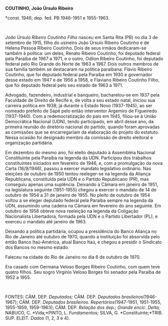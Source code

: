 **COUTINHO, João Úrsulo Ribeiro**

\*const. 1946; dep. fed. PB 1946-1951 e 1955-1963.

 

*João Úrsulo Ribeiro Coutinho Filho* nasceu em Santa Rita (PB) no dia 3
de setembro de 1915, filho do usineiro João Úrsulo Ribeiro Coutinho e de
Helena Pessoa Ribeiro Coutinho. Dois de seus irmãos dedicaram-se também
à política: um deles, Renato Ribeiro Coutinho, foi deputado federal pela
Paraíba de 1967 a 1971, e o outro, Odilon Ribeiro Coutinho, foi deputado
federal pelo Rio Grande do Norte de 1963 a 1967. Dois outros membros de
sua família também se destacaram na política paraibana: Flávio Ribeiro
Coutinho, que foi deputado federal pela Paraíba em 1930 e governador
desse estado em 1947 e de 1956 a 1958, e Flaviano Ribeiro Coutinho
Filho, que foi deputado federal pelo seu estado de 1963 a 1971.

Advogado, fazendeiro, industrial e banqueiro, bacharelou-se em 1937 pela
Faculdade de Direito de Recife e, de volta a seu estado natal, iniciou
sua carreira política em 1938, já durante o Estado Novo (1937-1945), ao
ser nomeado prefeito de Sapé pelo então interventor Argemiro de
Figueiredo (1937-1940). Com a redemocratização do país em 1945,
filiou-se à União Democrática Nacional (UDN), tendo participado, em
abril desse ano, da primeira reunião do diretório nacional do partido,
quando foram aprovadas as comissões que se encarregariam da elaboração
do projeto do estatuto. Nessa ocasião foi designado membro da comissão
de direito eleitoral e organização partidária.

Em dezembro do mesmo ano, foi eleito deputado à Assembléia Nacional
Constituinte pela Paraíba na legenda da UDN. Participou dos trabalhos
constituintes iniciados em fevereiro de 1946, e, com a promulgação da
nova Carta (18/9/1946), passou a exercer mandato legislativo ordinário.
Nas eleições de outubro de 1950 tentou reeleger-se na legenda da Aliança
Republicana, constituída pela UDN e o Partido Republicano (PR), mas
conseguiu apenas uma suplência. Deixando a Câmara em janeiro de 1951, na
legislatura seguinte (1951-1955) chegou a exercer o mandato de 14 de
outubro de 1954 a 31 de janeiro de 1955. No pleito de outubro de 1954
voltou a se eleger deputado federal pela Paraíba sempre na legenda da
UDN, assumindo uma cadeira na Câmara em fevereiro do ano seguinte. Em
outubro de 1958 obteve nova reeleição na legenda da Coligação
Nacionalista Libertadora, formada pela UDN e o Partido Libertador (PL),
e exerceu o mandato até janeiro de 1963.

Deixando a política partidária, ocupou a presidência do Banco Aliança no
Rio de Janeiro até outubro de 1970, quando a instituição foi absorvida
pelo então Banco Itaú-América, atual Banco Itaú, e chegou a presidir o
Sindicato dos Bancos no mesmo estado.

Faleceu na cidade do Rio de Janeiro no dia 6 de outubro de 1970.

Era casado com Germana Veloso Borges Ribeiro Coutinho, com quem teve
quatro filhos. Seu sogro Virgínio Veloso Borges foi senador pela Paraíba
de 1952 a 1955.

 

FONTES: CÂM. DEP. *Deputados;* CÂM. DEP. *Deputados
brasileiros*(1946-1967); CÂM. DEP. *Deputados brasileiros.
Repertórios*(1947-1951, 1951-1955, 1955-1959, 1959-1963); CÂM. DEP.
*Relação dos dep.; Grande encic. Delta;* NABUCO, C. *Vida;*PINTO, L.
*Fundamentos;* SILVA, G. *Constituinte;*TRIB. SUP. ELEIT. *Dados* (1, 2,
3 e 4).

 
